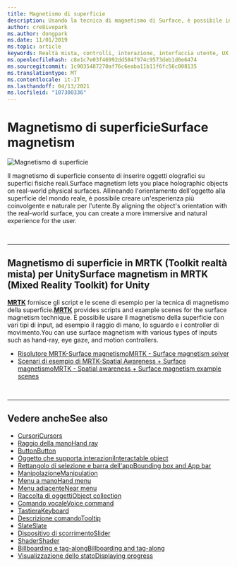 ```yaml
---
title: Magnetismo di superficie
description: Usando la tecnica di magnetismo di Surface, è possibile inserire un oggetto olografico in una superficie fisica reale.
author: cre8ivepark
ms.author: dongpark
ms.date: 11/01/2019
ms.topic: article
keywords: Realtà mista, controlli, interazione, interfaccia utente, UX, auricolare realtà mista, auricolare di realtà mista, auricolare di realtà virtuale, HoloLens, MRTK, Toolkit realtà mista, magnetismo di superficie
ms.openlocfilehash: c8e1c7e03f46992dd584f974c9573deb1d0e6474
ms.sourcegitcommit: 1c9035487270af76c6eaba11b11f6fc56c008135
ms.translationtype: MT
ms.contentlocale: it-IT
ms.lasthandoff: 04/13/2021
ms.locfileid: "107300336"
---
```

# <a name="surface-magnetism"></a><span data-ttu-id="10e8c-104">Magnetismo di superficie</span><span class="sxs-lookup"><span data-stu-id="10e8c-104">Surface magnetism</span></span>

![Magnetismo di superficie](images/MRTK_SurfaceMagnetism.gif)

<span data-ttu-id="10e8c-106">Il magnetismo di superficie consente di inserire oggetti olografici su superfici fisiche reali.</span><span class="sxs-lookup"><span data-stu-id="10e8c-106">Surface magnetism lets you place holographic objects on real-world physical surfaces.</span></span> <span data-ttu-id="10e8c-107">Allineando l'orientamento dell'oggetto alla superficie del mondo reale, è possibile creare un'esperienza più coinvolgente e naturale per l'utente.</span><span class="sxs-lookup"><span data-stu-id="10e8c-107">By aligning the object's orientation with the real-world surface, you can create a more immersive and natural experience for the user.</span></span>

<br>

---

## <a name="surface-magnetism-in-mrtk-mixed-reality-toolkit-for-unity"></a><span data-ttu-id="10e8c-108">Magnetismo di superficie in MRTK (Toolkit realtà mista) per Unity</span><span class="sxs-lookup"><span data-stu-id="10e8c-108">Surface magnetism in MRTK (Mixed Reality Toolkit) for Unity</span></span>

<span data-ttu-id="10e8c-109">**[MRTK](https://github.com/Microsoft/MixedRealityToolkit-Unity)** fornisce gli script e le scene di esempio per la tecnica di magnetismo della superficie.</span><span class="sxs-lookup"><span data-stu-id="10e8c-109">**[MRTK](https://github.com/Microsoft/MixedRealityToolkit-Unity)** provides scripts and example scenes for the surface magnetism technique.</span></span> <span data-ttu-id="10e8c-110">È possibile usare il magnetismo della superficie con vari tipi di input, ad esempio il raggio di mano, lo sguardo e i controller di movimento.</span><span class="sxs-lookup"><span data-stu-id="10e8c-110">You can use surface magnetism with various types of inputs such as hand-ray, eye gaze, and motion controllers.</span></span>

* [<span data-ttu-id="10e8c-111">Risolutore MRTK-Surface magnetismo</span><span class="sxs-lookup"><span data-stu-id="10e8c-111">MRTK - Surface magnetism solver</span></span>](https://docs.microsoft.com/windows/mixed-reality/mrtk-unity/features/ux-building-blocks/solvers/solver#surfacemagnetism)
* [<span data-ttu-id="10e8c-112">Scenari di esempio di MRTK-Spatial Awareness + Surface magnetismo</span><span class="sxs-lookup"><span data-stu-id="10e8c-112">MRTK - Spatial awareness + Surface magnetism example scenes</span></span>](https://github.com/microsoft/MixedRealityToolkit-Unity/blob/mrtk_development/Assets/MRTK/Examples/Demos/Solvers/Scenes/SurfaceMagnetismSpatialAwarenessExample.unity)

<br>

---

## <a name="see-also"></a><span data-ttu-id="10e8c-113">Vedere anche</span><span class="sxs-lookup"><span data-stu-id="10e8c-113">See also</span></span>

* [<span data-ttu-id="10e8c-114">Cursori</span><span class="sxs-lookup"><span data-stu-id="10e8c-114">Cursors</span></span>](cursors.md)
* [<span data-ttu-id="10e8c-115">Raggio della mano</span><span class="sxs-lookup"><span data-stu-id="10e8c-115">Hand ray</span></span>](point-and-commit.md)
* [<span data-ttu-id="10e8c-116">Button</span><span class="sxs-lookup"><span data-stu-id="10e8c-116">Button</span></span>](button.md)
* [<span data-ttu-id="10e8c-117">Oggetto che supporta interazioni</span><span class="sxs-lookup"><span data-stu-id="10e8c-117">Interactable object</span></span>](interactable-object.md)
* [<span data-ttu-id="10e8c-118">Rettangolo di selezione e barra dell'app</span><span class="sxs-lookup"><span data-stu-id="10e8c-118">Bounding box and App bar</span></span>](app-bar-and-bounding-box.md)
* [<span data-ttu-id="10e8c-119">Manipolazione</span><span class="sxs-lookup"><span data-stu-id="10e8c-119">Manipulation</span></span>](direct-manipulation.md)
* [<span data-ttu-id="10e8c-120">Menu a mano</span><span class="sxs-lookup"><span data-stu-id="10e8c-120">Hand menu</span></span>](hand-menu.md)
* [<span data-ttu-id="10e8c-121">Menu adiacente</span><span class="sxs-lookup"><span data-stu-id="10e8c-121">Near menu</span></span>](near-menu.md)
* [<span data-ttu-id="10e8c-122">Raccolta di oggetti</span><span class="sxs-lookup"><span data-stu-id="10e8c-122">Object collection</span></span>](object-collection.md)
* [<span data-ttu-id="10e8c-123">Comando vocale</span><span class="sxs-lookup"><span data-stu-id="10e8c-123">Voice command</span></span>](voice-input.md)
* [<span data-ttu-id="10e8c-124">Tastiera</span><span class="sxs-lookup"><span data-stu-id="10e8c-124">Keyboard</span></span>](keyboard.md)
* [<span data-ttu-id="10e8c-125">Descrizione comando</span><span class="sxs-lookup"><span data-stu-id="10e8c-125">Tooltip</span></span>](tooltip.md)
* [<span data-ttu-id="10e8c-126">Slate</span><span class="sxs-lookup"><span data-stu-id="10e8c-126">Slate</span></span>](slate.md)
* [<span data-ttu-id="10e8c-127">Dispositivo di scorrimento</span><span class="sxs-lookup"><span data-stu-id="10e8c-127">Slider</span></span>](slider.md)
* [<span data-ttu-id="10e8c-128">Shader</span><span class="sxs-lookup"><span data-stu-id="10e8c-128">Shader</span></span>](shader.md)
* [<span data-ttu-id="10e8c-129">Billboarding e tag-along</span><span class="sxs-lookup"><span data-stu-id="10e8c-129">Billboarding and tag-along</span></span>](billboarding-and-tag-along.md)
* [<span data-ttu-id="10e8c-130">Visualizzazione dello stato</span><span class="sxs-lookup"><span data-stu-id="10e8c-130">Displaying progress</span></span>](progress.md)
